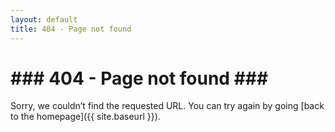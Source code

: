 ```yaml
---
layout: default
title: 404 - Page not found
---
```

### 404 - Page not found ###
====================
Sorry, we couldn’t find the requested URL. You can try again by going [back to the homepage]({{ site.baseurl }}).
